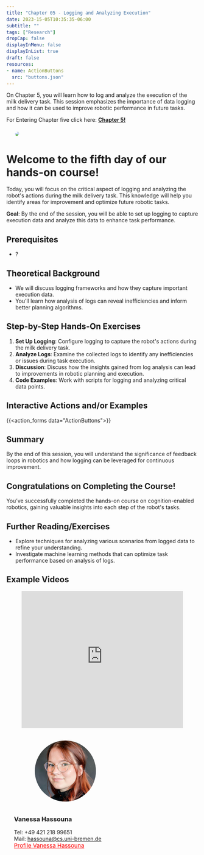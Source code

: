 ```yaml
---
title: "Chapter 05 - Logging and Analyzing Execution"
date: 2023-15-05T10:35:35-06:00
subtitle: ""
tags: ["Research"]
dropCap: false
displayInMenu: false
displayInList: true
draft: false
resources:
- name: ActionButtons
  src: "buttons.json"
---
```

<div class="hidde-after-preview">
On Chapter 5, you will learn how to log and analyze the execution of the milk delivery task.
This session emphasizes the importance of data logging and how it can be used to improve robotic performance in future tasks.

For Entering Chapter five click here:
<a class="btn btn-success" target="_blank" href="day5/"><b>Chapter 5!</b></a>
</div>

<!--more-->

<div class="main-well-flex-container" style="margin:20px;align-items: center;">
  <div style="flex:30%;">
      <img src="logging_analysis.png" width="200" style="clip-path: circle(35%);">
  </div>
</div> 

<h1> Welcome to the fifth day of our hands-on course!</h1>
Today, you will focus on the critical aspect of logging and analyzing the robot's actions during the milk delivery task. This knowledge will help you identify areas for improvement and optimize future robotic tasks.

**Goal**: By the end of the session, you will be able to set up logging to capture execution data and analyze this data to enhance task performance.

## Prerequisites
- ?

## Theoretical Background
- We will discuss logging frameworks and how they capture important execution data.
- You’ll learn how analysis of logs can reveal inefficiencies and inform better planning algorithms.

## Step-by-Step Hands-On Exercises
1. **Set Up Logging**: Configure logging to capture the robot's actions during the milk delivery task.
2. **Analyze Logs**: Examine the collected logs to identify any inefficiencies or issues during task execution.
3. **Discussion**: Discuss how the insights gained from log analysis can lead to improvements in robotic planning and execution.
4. **Code Examples**: Work with scripts for logging and analyzing critical data points.

Interactive Actions and/or Examples
---

{{<action_forms data="ActionButtons">}}

## Summary
By the end of this session, you will understand the significance of feedback loops in robotics and how logging can be leveraged for continuous improvement.

## Congratulations on Completing the Course!
You’ve successfully completed the hands-on course on cognition-enabled robotics, gaining valuable insights into each step of the robot's tasks.

## Further Reading/Exercises
- Explore techniques for analyzing various scenarios from logged data to refine your understanding.
- Investigate machine learning methods that can optimize task performance based on analysis of logs.

Example Videos
---

<figure class="video_container">
  <iframe width="100%" height="360" src="https://www.youtube.com/embed/another_video_id?si=j3CB2Sj4itd_1qlC" title="YouTube video player" frameborder="0" allow="accelerometer; autoplay; clipboard-write; encrypted-media; gyroscope; picture-in-picture; web-share" allowfullscreen="true"></iframe>
</figure>

<div class="main-well-flex-container" style="margin:20px;align-items: center;">

  <div style="flex:30%;">
      <img src="img/vanessa.jpg" style="clip-path: circle(35%);">
  </div>

  <div style="flex:70%;">
       <h3> Vanessa Hassouna</h3>
    Tel:  +49 421 218 99651 <br>
    Mail:     <a href="mailto:hassouna@cs.uni-bremen.de">hassouna@cs.uni-bremen.de</a> <br>
      <a style="color:red" href="https://ai.uni-bremen.de/team/vanessa_hassouna">
      <span style="font-size: 15px;">Profile Vanessa Hassouna</span>
    </a>
  </div>
</div>

